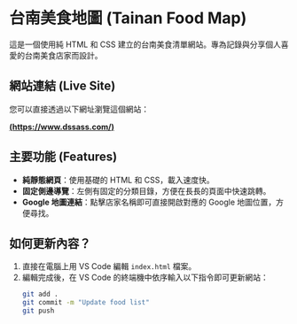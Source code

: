 # 台南美食地圖 (Tainan Food Map)

這是一個使用純 HTML 和 CSS 建立的台南美食清單網站。專為記錄與分享個人喜愛的台南美食店家而設計。

## 網站連結 (Live Site)

您可以直接透過以下網址瀏覽這個網站：

**[(https://www.dssass.com/)]()**

## 主要功能 (Features)

- **純靜態網頁**：使用基礎的 HTML 和 CSS，載入速度快。
- **固定側邊導覽**：左側有固定的分類目錄，方便在長長的頁面中快速跳轉。
- **Google 地圖連結**：點擊店家名稱即可直接開啟對應的 Google 地圖位置，方便尋找。

## 如何更新內容？

1.  直接在電腦上用 VS Code 編輯 `index.html` 檔案。
2.  編輯完成後，在 VS Code 的終端機中依序輸入以下指令即可更新網站：
    ```bash
    git add .
    git commit -m "Update food list"
    git push
    ```
